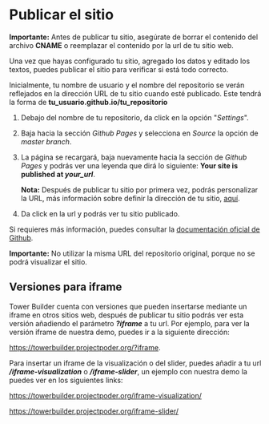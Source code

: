# Publicar el sitio

**Importante:** Antes de publicar tu sitio, asegúrate de borrar el contenido del archivo **CNAME** o reemplazar el contenido por la url de tu sitio web.


Una vez que hayas configurado tu sitio, agregado los datos y editado los textos, puedes publicar el sitio para verificar si está todo correcto. 

Inicialmente, tu nombre de usuario y el nombre del repositorio se verán reflejados en la dirección URL de tu sitio cuando esté publicado. Este tendrá la forma de **tu_usuario.github.io/tu_repositorio**

1. Debajo del nombre de tu repositorio, da click en la opción "_Settings_".
2. Baja hacia la sección _Github Pages_ y selecciona en _Source_ la opción de _master branch_.
3. La página se recargará, baja nuevamente hacia la sección de _Github Pages_ y podrás ver una leyenda que dirá lo siguiente:  **Your site is published at _your_url_**. 

   **Nota:** Después de publicar tu sitio por primera vez, podrás personalizar la URL, más información sobre definir la dirección de tu sitio, [aquí](https://towerbuilder.readthedocs.io/en/latest/C2/Seccion3.html). 

4. Da click en la url y podrás ver tu sitio publicado.

Si requieres más información, puedes consultar la [documentación oficial de Github](https://help.github.com/en/articles/user-organization-and-project-pages).

**Importante:** No utilizar la misma URL del repositorio original, porque no se podrá visualizar el sitio.

## Versiones para iframe

Tower Builder cuenta con versiones que pueden insertarse mediante un iframe en otros sitios web, después de publicar tu sitio podrás ver esta versión añadiendo el parámetro **_?iframe_** a tu url. Por ejemplo, para ver la versión iframe de nuestra demo, puedes ir a la siguiente dirección: 

<https://towerbuilder.projectpoder.org/?iframe>.

Para insertar un iframe de la visualización o del slider, puedes añadir a tu url **_/iframe-visualization_** o **_/iframe-slider_**, un ejemplo con nuestra demo la puedes ver en los siguientes links:

<https://towerbuilder.projectpoder.org/iframe-visualization/>

<https://towerbuilder.projectpoder.org/iframe-slider/>